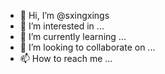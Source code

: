 - 👋 Hi, I’m @sxingxings
- 👀 I’m interested in ...
- 🌱 I’m currently learning ...
- 💞️ I’m looking to collaborate on ...
- 📫 How to reach me ...

<!---
sxingxings/sxingxings is a ✨ special ✨ repository because its `README.md` (this file) appears on your GitHub profile.
You can click the Preview link to take a look at your changes.
--->
